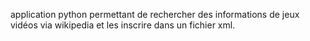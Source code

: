 application python permettant de rechercher des informations de jeux vidéos via wikipedia et les inscrire dans un fichier xml.

